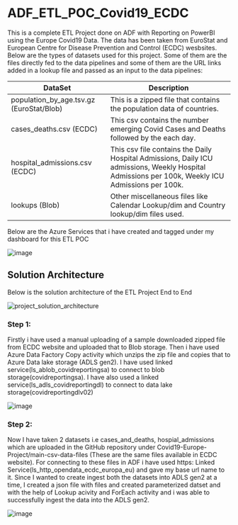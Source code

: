 # ADF_ETL_POC_Covid19_ECDC
This is a complete ETL Project done on ADF with Reporting on PowerBI using the Europe Covid19 Data. The data has been taken from EuroStat and European Centre for Disease Prevention and Control (ECDC) wesbsites.
Below are the types of datasets used for this project. Some of them are the files directly fed to the data pipelines and some of them are the URL links added in a lookup file and passed as an input to the data pipelines:

| DataSet | Description | 
|----------|---------- |
| population_by_age.tsv.gz (EuroStat/Blob) | This is a zipped file that contains the population data of countries. |
| cases_deaths.csv (ECDC) | This csv contains the number emerging Covid Cases and Deaths followed by the each day. |
| hospital_admissions.csv (ECDC) | This csv file contains the Daily Hospital Admissions, Daily ICU admissions, Weekly Hospital Admissions per 100k, Weekly ICU Admissions per 100k. |
| lookups (Blob) | Other miscellaneous files like Calendar Lookup/dim and Country lookup/dim files used. |

Below are the Azure Services that i have created and tagged under my dashboard for this ETL POC

![image](https://github.com/user-attachments/assets/ceabee6c-291c-44f8-8b1b-6e52971995b4)


## Solution Architecture

Below is the solution architecture of the ETL Project End to End

![project_solution_architecture](https://github.com/user-attachments/assets/9ff2c862-0cc5-4255-9e45-6627b032a57e)

### Step 1:
Firstly i have used a manual uploading of a sample downloaded zipped file from ECDC website and uploaded that to Blob storage. Then i have used Azure Data Factory Copy activity which unzips the zip file and copies that to Azure Data lake storage (ADLS gen2). I have used linked service(ls_ablob_covidreportingsa) to connect to blob storage(covidreportingsa). I have also used a linked service(ls_adls_covidreportingdl) to connect to data lake storage(covidreportingdlv02)

![image](https://github.com/user-attachments/assets/6132774c-2641-4e7f-b07f-f4f968a71020)

### Step 2:
Now I have taken 2 datasets i.e cases_and_deaths, hospial_admissions which are uploaded in the GitHub repository under Covid19-Europe-Project/main-csv-data-files (These are the same files available in ECDC website). For connecting to these files in ADF i have used  https: Linked Service(ls_http_opendata_ecdc_europa_eu) and gave my base url name to it. Since I wanted to create ingest both the datasets into ADLS gen2 at a time, I created a json file with  files and created parameterized datset and with the help of Lookup acivity and ForEach activity and i was able to successfully ingest the data into the ADLS gen2.

![image](https://github.com/user-attachments/assets/0f08f8d5-057d-473e-9f8a-86f765e3a27b)

